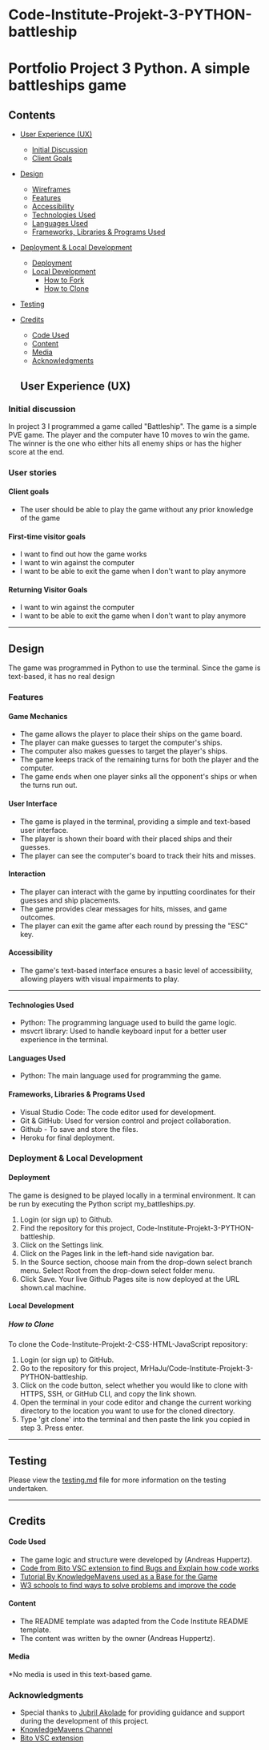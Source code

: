 # Code-Institute-Projekt-3-PYTHON-battleship


# Portfolio Project 3 Python. A simple battleships game

 ## Contents

* [User Experience (UX)](#User-Experience-(UX))
    * [Initial Discussion](#Initial-Discussion)
    * [Client Goals](#Client-Goals)

* [Design](#Design)

  * [Wireframes](#Wireframes)
  * [Features](#Features)
  * [Accessibility](#Accessibility)
  * [Technologies Used](#Technologies-Used)
  * [Languages Used](#Languages-Used)
  * [Frameworks, Libraries & Programs Used](#Frameworks,-Libraries-&-Programs-Used)

* [Deployment & Local Development](#Deployment-&-Local-Development)
  * [Deployment](#Deployment)
  * [Local Development](#Local-Development)
    * [How to Fork](#How-to-Fork)
    * [How to Clone](#How-to-Clone)

* [Testing](#Testing)
    
* [Credits](#Credits)
  * [Code Used](#Code-Used)
  * [Content](#Content)
  * [Media](#Media)
  * [Acknowledgments](#Acknowledgments)

  ## User Experience (UX)

### Initial discussion
In project 3 I programmed a game called "Battleship".
The game is a simple PVE game. The player and the computer have 10 moves to win the game. The winner is the one who either hits all enemy ships or has the higher score at the end.

### User stories

#### Client goals

- The user should be able to play the game without any prior knowledge of the game

#### First-time visitor goals
* I want to find out how the game works
* I want to win against the computer
* I want to be able to exit the game when I don't want to play anymore

#### Returning Visitor Goals
* I want to win against the computer
* I want to be able to exit the game when I don't want to play anymore

---

## Design

The game was programmed in Python to use the terminal. Since the game is text-based, it has no real design


### Features

#### Game Mechanics

* The game allows the player to place their ships on the game board.
* The player can make guesses to target the computer's ships.
* The computer also makes guesses to target the player's ships.
* The game keeps track of the remaining turns for both the player and the computer.
* The game ends when one player sinks all the opponent's ships or when the turns run out.
#### User Interface
* The game is played in the terminal, providing a simple and text-based user interface.
* The player is shown their board with their placed ships and their guesses.
* The player can see the computer's board to track their hits and misses.
#### Interaction
* The player can interact with the game by inputting coordinates for their guesses and ship placements.
* The game provides clear messages for hits, misses, and game outcomes.
* The player can exit the game after each round by pressing the "ESC" key.

#### Accessibility

* The game's text-based interface ensures a basic level of accessibility, allowing players with visual impairments to play.

---

#### Technologies Used

* Python: The programming language used to build the game logic.
* msvcrt library: Used to handle keyboard input for a better user experience in the terminal.

#### Languages Used

* Python: The main language used for programming the game.

#### Frameworks, Libraries & Programs Used

* Visual Studio Code: The code editor used for development.
* Git & GitHub: Used for version control and project collaboration.
* Github - To save and store the files.
* Heroku for final deployment.

### Deployment & Local Development

#### Deployment

The game is designed to be played locally in a terminal environment. It can be run by executing the Python script my_battleships.py.

1. Login (or sign up) to Github.
2. Find the repository for this project, Code-Institute-Projekt-3-PYTHON-battleship.
3. Click on the Settings link.
4. Click on the Pages link in the left-hand side navigation bar.
5. In the Source section, choose main from the drop-down select branch menu. Select Root from the drop-down select folder menu.
6. Click Save. Your live Github Pages site is now deployed at the URL shown.cal machine.

#### Local Development

##### How to Clone

To clone the Code-Institute-Projekt-2-CSS-HTML-JavaScript repository:

1. Login (or sign up) to GitHub.
2. Go to the repository for this project, MrHaJu/Code-Institute-Projekt-3-PYTHON-battleship.
3. Click on the code button, select whether you would like to clone with HTTPS, SSH, or GitHub CLI, and copy the link shown.
4. Open the terminal in your code editor and change the current working directory to the location you want to use for the cloned directory.
5. Type 'git clone' into the terminal and then paste the link you copied in step 3. Press enter.

- - -

## **Testing**

Please view the [testing.md](testing.md) file for more information on the testing undertaken.

- - -

## Credits

#### Code Used

* The game logic and structure were developed by (Andreas Huppertz).
* [Code from Bito VSC extension to find Bugs and Explain how code works](https://marketplace.visualstudio.com/items?itemName=Bito.Bito)
* [Tutorial By KnowledgeMavens used as a Base for the Game](https://www.youtube.com/watch?v=tF1WRCrd_HQ)
* [W3 schools to find ways to solve problems and improve the code](https://www.w3schools.com/)


#### Content

* The README template was adapted from the Code Institute README template.
* The content was written by the owner (Andreas Huppertz).

#### Media

*No media is used in this text-based game.

### Acknowledgments

* Special thanks to [Jubril Akolade](https://github.com/Jubrillionaire) for providing guidance and support during the development of this project.
* [KnowledgeMavens Channel](https://www.youtube.com/@KnowledgeMavens)
* [Bito VSC extension](https://marketplace.visualstudio.com/items?itemName=Bito.Bito)